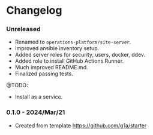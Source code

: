 # Changelog

### Unreleased

* Renamed to `operations-platform/site-server`.
* Improved ansible inventory setup.
* Added server roles for security, users, docker, ddev.
* Added role to install GitHub Actions Runner.
* Much improved README.md.
* Finalized passing tests.

@TODO:

* Install as a service.

### 0.1.0 - 2024/Mar/21

* Created from template https://github.com/g1a/starter
